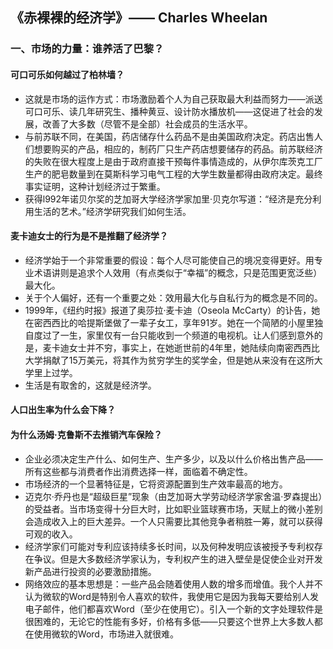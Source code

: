 ## 《赤裸裸的经济学》—— Charles Wheelan
### 一、市场的力量：谁养活了巴黎？
#### 可口可乐如何越过了柏林墙？
* 这就是市场的运作方式：市场激励着个人为自己获取最大利益而努力——派送可口可乐、读几年研究生、播种黄豆、设计防水播放机——这促进了社会的发展，改善了大多数（尽管不是全部）社会成员的生活水平。
* 与前苏联不同，在美国，药店储存什么药品不是由美国政府决定。药店出售人们想要购买的产品，相应的，制药厂只生产药店想要储存的药品。前苏联经济的失败在很大程度上是由于政府直接干预每件事情造成的，从伊尔库茨克工厂生产的肥皂数量到在莫斯科学习电气工程的大学生数量都得由政府决定。最终事实证明，这种计划经济过于繁重。
* 获得l992年诺贝尔奖的芝加哥大学经济学家加里·贝克尔写道：“经济是充分利用生活的艺术。”经济学研究我们如何生活。
#### 麦卡迪女士的行为是不是推翻了经济学？
* 经济学始于一个非常重要的假设：每个人尽可能使自己的境况变得更好。用专业术语讲则是追求个人效用（有点类似于“幸福”的概念，只是范围更宽泛些）最大化。
* 关于个人偏好，还有一个重要之处：效用最大化与自私行为的概念是不同的。
* 1999年，《纽约时报》报道了奥莎拉·麦卡迪（Oseola McCarty）的讣告，她在密西西比的哈提斯堡做了一辈子女工，享年91岁。她在一个简陋的小屋里独自度过了一生，家里仅有一台只能收到一个频道的电视机。让人们感到意外的是，麦卡迪女士并不穷，事实上，在她逝世前的4年里，她陆续向南密西西比大学捐献了15万美元，将其作为贫穷学生的奖学金，但是她从来没有在这所大学里上过学。
* 生活是有取舍的，这就是经济学。
#### 人口出生率为什么会下降？
#### 为什么汤姆·克鲁斯不去推销汽车保险？
* 企业必须决定生产什么、如何生产、生产多少，以及以什么价格出售产品——所有这些都与消费者作出消费选择一样，面临着不确定性。
* 市场经济的一个显著特征是，它将资源配置到生产效率最高的地方。
* 迈克尔·乔丹也是“超级巨星”现象（由芝加哥大学劳动经济学家舍温·罗森提出）的受益者。当市场变得十分巨大时，比如职业篮球赛市场，天赋上的微小差别会造成收入上的巨大差异。一个人只需要比其他竞争者稍胜一筹，就可以获得可观的收入。
* 经济学家们可能对专利应该持续多长时间，以及何种发明应该被授予专利权存在争议。但是大多数经济学家认为，专利权产生的进入壁垒是促使企业对开发新产品进行投资的必要激励措施。
* 网络效应的基本思想是：一些产品会随着使用人数的增多而增值。我个人并不认为微软的Word是特别令人喜欢的软件，我使用它是因为我每天要给别人发电子邮件，他们都喜欢Word（至少在使用它）。引入一个新的文字处理软件是很困难的，无论它的性能有多好，价格有多低——只要这个世界上大多数人都在使用微软的Word，市场进入就很难。
